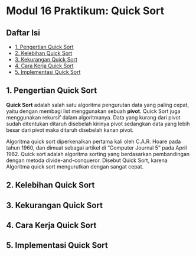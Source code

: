# Modul 16 Praktikum: Quick Sort

## Daftar Isi

- [1. Pengertian Quick Sort]()
- [2. Kelebihan Quick Sort]()
- [3. Kekurangan Quick Sort]()
- [4. Cara Kerja Quick Sort]()
- [5. Implementasi Quick Sort]()

## 1. Pengertian Quick Sort
**Quick Sort** adalah salah satu algoritma pengurutan data yang paling cepat, yaitu dengan membagi list menggunakan sebuah **pivot**. Quick Sort juga menggunakan rekursif dalam algoritmanya. Data yang kurang dari pivot sudah ditentukan ditaruh disebelah kirinya pivot sedangkan data yang lebih besar dari pivot maka ditaruh disebelah kanan pivot.

Algoritma quick sort diperkenalkan pertama kali oleh C.A.R. Hoare pada tahun 1960, dan dimuat sebagai artikel di “Computer Journal 5” pada April 1962. Quick sort adalah algoritma sorting yang berdasarkan pembandingan dengan metoda divide-and-conqueror. Disebut Quick Sort, karena Algoritma quick sort mengurutkan dengan sangat cepat.

## 2. Kelebihan Quick Sort

## 3. Kekurangan Quick Sort

## 4. Cara Kerja Quick Sort

## 5. Implementasi Quick Sort
